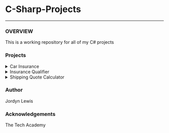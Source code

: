 # C-Sharp-Projects
-----

### OVERVIEW  ###

<p> This is a working repository for all of my C# projects </p>
 
### Projects ###

<details>
  <summary>Car Insurance</summary>
  <p> This is a MVC web application which is a mock car insurance website that allows for user input and calculates a quote based upon it. The website also has an admin page that will display all of the quotes entered in.</p>
 </details>

 <details>
  <summary>Insurance Qualifier</summary>
  <p>This is a really simple program that will qualify a user for insrance coverage that will either approve or deny a user based off their input and driving history.</p>
 </details>

 <details>
  <summary>Shipping Quote Calculator</summary>
  <p> This is a very simple application that will calculate a shipping wuote based on user input and calculate a cost based off of entered dimensions. The application also deteremines if the package is too large to ship and provides quote.</p>
 </details>

 ### Author ###
 
 Jordyn Lewis
 
 ### Acknowledgements ###
 
 The Tech Academy
